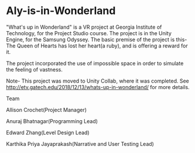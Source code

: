 # Aly-is-in-Wonderland
"What's up in Wonderland" is a VR project at Georgia Institute of Technology, for the Project Studio course. The project is in the Unity Engine, for the Samsung Odyssey. The basic premise of the project is this- The Queen of Hearts has lost her heart(a ruby), and is offering a reward for it. 

The project incorporated the use of impossible space in order to simulate the feeling of vastness. 

Note- This project was moved to Unity Collab, where it was completed. See http://etv.gatech.edu/2018/12/13/whats-up-in-wonderland/ for more details.


Team

Allison Crochet(Project Manager)

Anuraj Bhatnagar(Programming Lead)

Edward Zhang(Level Design Lead)

Karthika Priya Jayaprakash(Narrative and User Testing Lead)

